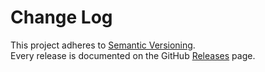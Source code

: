 # Change Log

This project adheres to [Semantic Versioning](http://semver.org/).  
Every release is documented on the GitHub [Releases](https://github.com/dictyBase/dicty-frontpage/releases) page.
